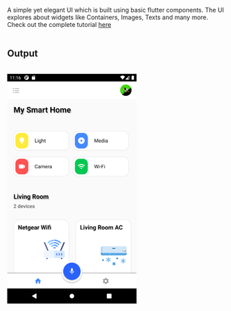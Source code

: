 A simple yet elegant UI which is built using basic flutter components. The UI explores about widgets like Containers, Images, Texts and many more. Check out the complete tutorial 
<a href="https://youtu.be/iD4yo2AVuRQ">here</a>
<br>
  <br>
 ## Output
 <br>
 <img src="screenshots/Smart home UI.png" width="300" height="auto">

